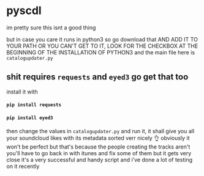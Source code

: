 # pyscdl
im pretty sure this isnt a good thing

but in case you care it runs in python3 so go download that
AND ADD IT TO YOUR PATH OR YOU CAN'T GET TO IT, LOOK FOR THE CHECKBOX AT THE BEGINNING OF THE INSTALLATION OF PYTHON3
and the main file here is `catalogupdater.py`
## shit requires **`requests`** and **`eyed3`** go get that too
install it with

#### `pip install requests`
#### `pip install eyed3`

then change the values in `catalogupdater.py` and run it, it shall give you all your soundcloud likes with its metadata sorted verr nicely 👌
obviously it won't be perfect but that's because the people creating the tracks aren't
you'll have to go back in with itunes and fix some of them but it gets very close
it's a very successful and handy script and i've done a lot of testing on it recently


